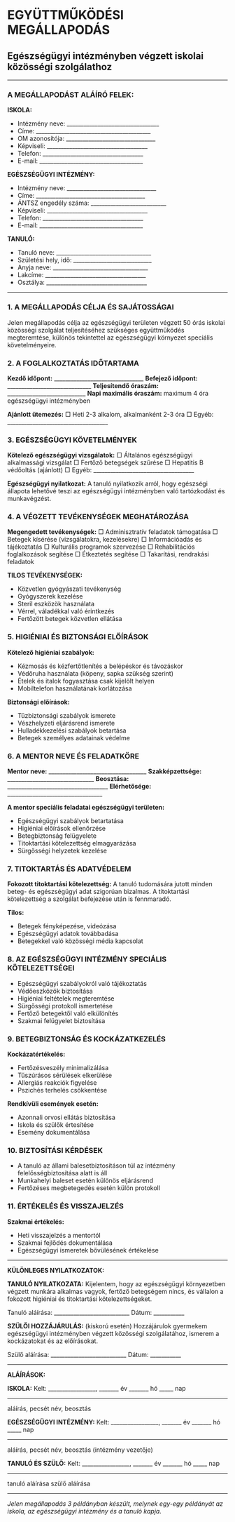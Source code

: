 # EGYÜTTMŰKÖDÉSI MEGÁLLAPODÁS
## Egészségügyi intézményben végzett iskolai közösségi szolgálathoz

---

### A MEGÁLLAPODÁST ALÁÍRÓ FELEK:

**ISKOLA:**
- Intézmény neve: _________________________________
- Címe: _________________________________________
- OM azonosítója: ________________________________
- Képviseli: ____________________________________
- Telefon: ____________________________________
- E-mail: _____________________________________

**EGÉSZSÉGÜGYI INTÉZMÉNY:**
- Intézmény neve: ________________________________
- Címe: _______________________________________
- ÁNTSZ engedély száma: ___________________________
- Képviseli: ____________________________________
- Telefon: ____________________________________
- E-mail: _____________________________________

**TANULÓ:**
- Tanuló neve: __________________________________
- Születési hely, idő: ____________________________
- Anyja neve: __________________________________
- Lakcíme: ____________________________________
- Osztálya: ____________________________________

---

### 1. A MEGÁLLAPODÁS CÉLJA ÉS SAJÁTOSSÁGAI

Jelen megállapodás célja az egészségügyi területen végzett 50 órás iskolai közösségi szolgálat teljesítéséhez szükséges együttműködés megteremtése, különös tekintettel az egészségügyi környezet speciális követelményeire.

### 2. A FOGLALKOZTATÁS IDŐTARTAMA

**Kezdő időpont:** ________________________________
**Befejező időpont:** ______________________________
**Teljesítendő óraszám:** ____________________________
**Napi maximális óraszám:** maximum 4 óra egészségügyi intézményben

**Ajánlott ütemezés:**
□ Heti 2-3 alkalom, alkalmanként 2-3 óra
□ Egyéb: ____________________________________

### 3. EGÉSZSÉGÜGYI KÖVETELMÉNYEK

**Kötelező egészségügyi vizsgálatok:**
□ Általános egészségügyi alkalmassági vizsgálat
□ Fertőző betegségek szűrése
□ Hepatitis B védőoltás (ajánlott)
□ Egyéb: ____________________________________

**Egészségügyi nyilatkozat:**
A tanuló nyilatkozik arról, hogy egészségi állapota lehetővé teszi az egészségügyi intézményben való tartózkodást és munkavégzést.

### 4. A VÉGZETT TEVÉKENYSÉGEK MEGHATÁROZÁSA

**Megengedett tevékenységek:**
□ Adminisztratív feladatok támogatása
□ Betegek kísérése (vizsgálatokra, kezelésekre)
□ Információadás és tájékoztatás
□ Kulturális programok szervezése
□ Rehabilitációs foglalkozások segítése
□ Étkeztetés segítése
□ Takarítási, rendrakási feladatok

**TILOS TEVÉKENYSÉGEK:**
- Közvetlen gyógyászati tevékenység
- Gyógyszerek kezelése
- Steril eszközök használata
- Vérrel, váladékkal való érintkezés
- Fertőzött betegek közvetlen ellátása

### 5. HIGIÉNIAI ÉS BIZTONSÁGI ELŐÍRÁSOK

**Kötelező higiéniai szabályok:**
- Kézmosás és kézfertőtlenítés a belépéskor és távozáskor
- Védőruha használata (köpeny, sapka szükség szerint)
- Ételek és italok fogyasztása csak kijelölt helyen
- Mobiltelefon használatának korlátozása

**Biztonsági előírások:**
- Tűzbiztonsági szabályok ismerete
- Vészhelyzeti eljárásrend ismerete
- Hulladékkezelési szabályok betartása
- Betegek személyes adatainak védelme

### 6. A MENTOR NEVE ÉS FELADATKÖRE

**Mentor neve:** ___________________________________
**Szakképzettsége:** _______________________________
**Beosztása:** ____________________________________
**Elérhetősége:** __________________________________

**A mentor speciális feladatai egészségügyi területen:**
- Egészségügyi szabályok betartatása
- Higiéniai előírások ellenőrzése
- Betegbiztonság felügyelete
- Titoktartási kötelezettség elmagyarázása
- Sürgősségi helyzetek kezelése

### 7. TITOKTARTÁS ÉS ADATVÉDELEM

**Fokozott titoktartási kötelezettség:**
A tanuló tudomására jutott minden beteg- és egészségügyi adat szigorúan bizalmas. A titoktartási kötelezettség a szolgálat befejezése után is fennmaradó.

**Tilos:**
- Betegek fényképezése, videózása
- Egészségügyi adatok továbbadása
- Betegekkel való közösségi média kapcsolat

### 8. AZ EGÉSZSÉGÜGYI INTÉZMÉNY SPECIÁLIS KÖTELEZETTSÉGEI

- Egészségügyi szabályokról való tájékoztatás
- Védőeszközök biztosítása
- Higiéniai feltételek megteremtése
- Sürgősségi protokoll ismertetése
- Fertőző betegektől való elkülönítés
- Szakmai felügyelet biztosítása

### 9. BETEGBIZTONSÁG ÉS KOCKÁZATKEZELÉS

**Kockázatértékelés:**
- Fertőzésveszély minimalizálása
- Tűszúrásos sérülések elkerülése
- Allergiás reakciók figyelése
- Pszichés terhelés csökkentése

**Rendkívüli események esetén:**
- Azonnali orvosi ellátás biztosítása
- Iskola és szülők értesítése
- Esemény dokumentálása

### 10. BIZTOSÍTÁSI KÉRDÉSEK

- A tanuló az állami balesetbiztosításon túl az intézmény felelősségbiztosítása alatt is áll
- Munkahelyi baleset esetén különös eljárásrend
- Fertőzéses megbetegedés esetén külön protokoll

### 11. ÉRTÉKELÉS ÉS VISSZAJELZÉS

**Szakmai értékelés:**
- Heti visszajelzés a mentortól
- Szakmai fejlődés dokumentálása
- Egészségügyi ismeretek bővülésének értékelése

---

**KÜLÖNLEGES NYILATKOZATOK:**

**TANULÓ NYILATKOZATA:**
Kijelentem, hogy az egészségügyi környezetben végzett munkára alkalmas vagyok, fertőző betegségem nincs, és vállalon a fokozott higiéniai és titoktartási kötelezettségeket.

Tanuló aláírása: ___________________________ Dátum: ___________

**SZÜLŐI HOZZÁJÁRULÁS:** (kiskorú esetén)
Hozzájárulok gyermekem egészségügyi intézményben végzett közösségi szolgálatához, ismerem a kockázatokat és az előírásokat.

Szülő aláírása: ___________________________ Dátum: ___________

---

**ALÁÍRÁSOK:**

**ISKOLA:**
Kelt: _________________, _______ év _______ hó _____ nap

_________________________                   _________________________
aláírás, pecsét                              név, beosztás


**EGÉSZSÉGÜGYI INTÉZMÉNY:**
Kelt: _________________, _______ év _______ hó _____ nap

_________________________                   _________________________
aláírás, pecsét                              név, beosztás
                                            (intézmény vezetője)


**TANULÓ ÉS SZÜLŐ:**
Kelt: _________________, _______ év _______ hó _____ nap

_________________________                   _________________________
tanuló aláírása                              szülő aláírása

---

*Jelen megállapodás 3 példányban készült, melynek egy-egy példányát az iskola, az egészségügyi intézmény és a tanuló kapja.*